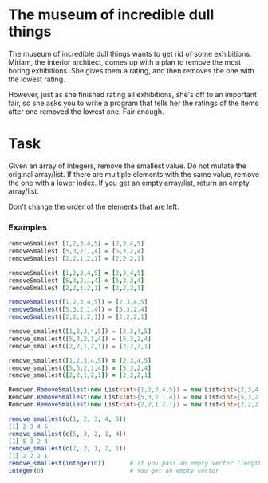 # The museum of incredible dull things

The museum of incredible dull things wants to get rid of some exhibitions. Miriam, the interior architect, comes up with a plan to remove the most boring exhibitions. She gives them a rating, and then removes the one with the lowest rating.

However, just as she finished rating all exhibitions, she's off to an important fair, so she asks you to write a program that tells her the ratings of the items after one removed the lowest one. Fair enough.

# Task

Given an array of integers, remove the smallest value. Do not mutate the original array/list. If there are multiple elements with the same value, remove the one with a lower index. If you get an empty array/list, return an empty array/list.

Don't change the order of the elements that are left.

### Examples

```haskell
removeSmallest [1,2,3,4,5] = [2,3,4,5]
removeSmallest [5,3,2,1,4] = [5,3,2,4]
removeSmallest [2,2,1,2,1] = [2,2,2,1]
```
```coffeescript
removeSmallest [1,2,3,4,5] = [2,3,4,5]
removeSmallest [5,3,2,1,4] = [5,3,2,4]
removeSmallest [2,2,1,2,1] = [2,2,2,1]
```
```javascript
removeSmallest([1,2,3,4,5]) = [2,3,4,5]
removeSmallest([5,3,2,1,4]) = [5,3,2,4]
removeSmallest([2,2,1,2,1]) = [2,2,2,1]
```
```python
remove_smallest([1,2,3,4,5]) = [2,3,4,5]
remove_smallest([5,3,2,1,4]) = [5,3,2,4]
remove_smallest([2,2,1,2,1]) = [2,2,2,1]
```
```ruby
remove_smallest([1,2,3,4,5]) = [2,3,4,5]
remove_smallest([5,3,2,1,4]) = [5,3,2,4]
remove_smallest([2,2,1,2,1]) = [2,2,2,1]
```
```csharp
Remover.RemoveSmallest(new List<int>{1,2,3,4,5}) = new List<int>{2,3,4,5}
Remover.RemoveSmallest(new List<int>{5,3,2,1,4}) = new List<int>{5,3,2,4}
Remover.RemoveSmallest(new List<int>{2,2,1,2,1}) = new List<int>{2,2,2,1}
```
```r
remove_smallest(c(1, 2, 3, 4, 5)) 
[1] 2 3 4 5
remove_smallest(c(5, 3, 2, 1, 4))
[1] 5 3 2 4
remove_smallest(c(2, 2, 1, 2, 1))
[1] 2 2 2 1
remove_smallest(integer(0))       # If you pass an empty vector (length = 0)
integer(0)                        # You get an empty vector
```

